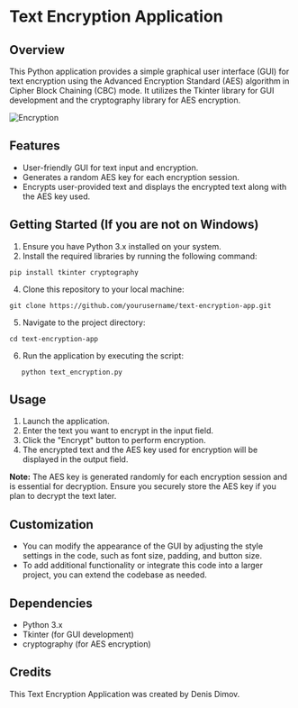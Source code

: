 # Text Encryption Application

## Overview
This Python application provides a simple graphical user interface (GUI) for text encryption using the Advanced Encryption Standard (AES) algorithm in Cipher Block Chaining (CBC) mode. It utilizes the Tkinter library for GUI development and the cryptography library for AES encryption.

![Encryption](https://github.com/DDimov03/Text-Encryption/assets/110220663/ba0b504e-0d32-4f23-aa25-84a77e34c1f4)


## Features
- User-friendly GUI for text input and encryption.
- Generates a random AES key for each encryption session.
- Encrypts user-provided text and displays the encrypted text along with the AES key used.

## Getting Started (If you are not on Windows)
1. Ensure you have Python 3.x installed on your system.
2. Install the required libraries by running the following command:
```
pip install tkinter cryptography
```
4. Clone this repository to your local machine:
```
git clone https://github.com/yourusername/text-encryption-app.git
```
5. Navigate to the project directory:
```
cd text-encryption-app
```
6. Run the application by executing the script:
```
   python text_encryption.py
   ```


## Usage
1. Launch the application.
2. Enter the text you want to encrypt in the input field.
3. Click the "Encrypt" button to perform encryption.
4. The encrypted text and the AES key used for encryption will be displayed in the output field.

**Note:** The AES key is generated randomly for each encryption session and is essential for decryption. Ensure you securely store the AES key if you plan to decrypt the text later.

## Customization
- You can modify the appearance of the GUI by adjusting the style settings in the code, such as font size, padding, and button size.
- To add additional functionality or integrate this code into a larger project, you can extend the codebase as needed.

## Dependencies
- Python 3.x
- Tkinter (for GUI development)
- cryptography (for AES encryption)

## Credits
This Text Encryption Application was created by Denis Dimov.

